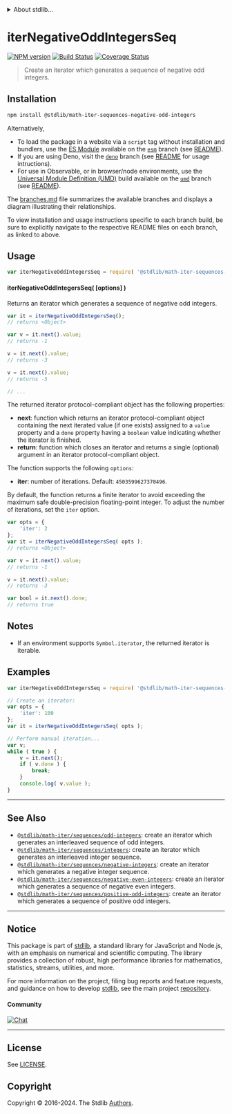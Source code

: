 <!--

@license Apache-2.0

Copyright (c) 2020 The Stdlib Authors.

Licensed under the Apache License, Version 2.0 (the "License");
you may not use this file except in compliance with the License.
You may obtain a copy of the License at

   http://www.apache.org/licenses/LICENSE-2.0

Unless required by applicable law or agreed to in writing, software
distributed under the License is distributed on an "AS IS" BASIS,
WITHOUT WARRANTIES OR CONDITIONS OF ANY KIND, either express or implied.
See the License for the specific language governing permissions and
limitations under the License.

-->


<details>
  <summary>
    About stdlib...
  </summary>
  <p>We believe in a future in which the web is a preferred environment for numerical computation. To help realize this future, we've built stdlib. stdlib is a standard library, with an emphasis on numerical and scientific computation, written in JavaScript (and C) for execution in browsers and in Node.js.</p>
  <p>The library is fully decomposable, being architected in such a way that you can swap out and mix and match APIs and functionality to cater to your exact preferences and use cases.</p>
  <p>When you use stdlib, you can be absolutely certain that you are using the most thorough, rigorous, well-written, studied, documented, tested, measured, and high-quality code out there.</p>
  <p>To join us in bringing numerical computing to the web, get started by checking us out on <a href="https://github.com/stdlib-js/stdlib">GitHub</a>, and please consider <a href="https://opencollective.com/stdlib">financially supporting stdlib</a>. We greatly appreciate your continued support!</p>
</details>

# iterNegativeOddIntegersSeq

[![NPM version][npm-image]][npm-url] [![Build Status][test-image]][test-url] [![Coverage Status][coverage-image]][coverage-url] <!-- [![dependencies][dependencies-image]][dependencies-url] -->

> Create an iterator which generates a sequence of negative odd integers.

<!-- Section to include introductory text. Make sure to keep an empty line after the intro `section` element and another before the `/section` close. -->

<section class="intro">

</section>

<!-- /.intro -->

<!-- Package usage documentation. -->

<section class="installation">

## Installation

```bash
npm install @stdlib/math-iter-sequences-negative-odd-integers
```

Alternatively,

-   To load the package in a website via a `script` tag without installation and bundlers, use the [ES Module][es-module] available on the [`esm`][esm-url] branch (see [README][esm-readme]).
-   If you are using Deno, visit the [`deno`][deno-url] branch (see [README][deno-readme] for usage intructions).
-   For use in Observable, or in browser/node environments, use the [Universal Module Definition (UMD)][umd] build available on the [`umd`][umd-url] branch (see [README][umd-readme]).

The [branches.md][branches-url] file summarizes the available branches and displays a diagram illustrating their relationships.

To view installation and usage instructions specific to each branch build, be sure to explicitly navigate to the respective README files on each branch, as linked to above.

</section>

<section class="usage">

## Usage

<!-- eslint-disable id-length -->

```javascript
var iterNegativeOddIntegersSeq = require( '@stdlib/math-iter-sequences-negative-odd-integers' );
```

#### iterNegativeOddIntegersSeq( \[options] )

Returns an iterator which generates a sequence of negative odd integers.

<!-- eslint-disable id-length -->

```javascript
var it = iterNegativeOddIntegersSeq();
// returns <Object>

var v = it.next().value;
// returns -1

v = it.next().value;
// returns -3

v = it.next().value;
// returns -5

// ...
```

The returned iterator protocol-compliant object has the following properties:

-   **next**: function which returns an iterator protocol-compliant object containing the next iterated value (if one exists) assigned to a `value` property and a `done` property having a `boolean` value indicating whether the iterator is finished.
-   **return**: function which closes an iterator and returns a single (optional) argument in an iterator protocol-compliant object.

The function supports the following `options`:

-   **iter**: number of iterations. Default: `4503599627370496`.

By default, the function returns a finite iterator to avoid exceeding the maximum safe double-precision floating-point integer. To adjust the number of iterations, set the `iter` option.

<!-- eslint-disable id-length -->

```javascript
var opts = {
    'iter': 2
};
var it = iterNegativeOddIntegersSeq( opts );
// returns <Object>

var v = it.next().value;
// returns -1

v = it.next().value;
// returns -3

var bool = it.next().done;
// returns true
```

</section>

<!-- /.usage -->

<!-- Package usage notes. Make sure to keep an empty line after the `section` element and another before the `/section` close. -->

<section class="notes">

## Notes

-   If an environment supports `Symbol.iterator`, the returned iterator is iterable.

</section>

<!-- /.notes -->

<!-- Package usage examples. -->

<section class="examples">

## Examples

<!-- eslint no-undef: "error" -->

<!-- eslint-disable id-length -->

```javascript
var iterNegativeOddIntegersSeq = require( '@stdlib/math-iter-sequences-negative-odd-integers' );

// Create an iterator:
var opts = {
    'iter': 100
};
var it = iterNegativeOddIntegersSeq( opts );

// Perform manual iteration...
var v;
while ( true ) {
    v = it.next();
    if ( v.done ) {
        break;
    }
    console.log( v.value );
}
```

</section>

<!-- /.examples -->

<!-- Section to include cited references. If references are included, add a horizontal rule *before* the section. Make sure to keep an empty line after the `section` element and another before the `/section` close. -->

<section class="references">

</section>

<!-- /.references -->

<!-- Section for related `stdlib` packages. Do not manually edit this section, as it is automatically populated. -->

<section class="related">

* * *

## See Also

-   <span class="package-name">[`@stdlib/math-iter/sequences/odd-integers`][@stdlib/math/iter/sequences/odd-integers]</span><span class="delimiter">: </span><span class="description">create an iterator which generates an interleaved sequence of odd integers.</span>
-   <span class="package-name">[`@stdlib/math-iter/sequences/integers`][@stdlib/math/iter/sequences/integers]</span><span class="delimiter">: </span><span class="description">create an iterator which generates an interleaved integer sequence.</span>
-   <span class="package-name">[`@stdlib/math-iter/sequences/negative-integers`][@stdlib/math/iter/sequences/negative-integers]</span><span class="delimiter">: </span><span class="description">create an iterator which generates a negative integer sequence.</span>
-   <span class="package-name">[`@stdlib/math-iter/sequences/negative-even-integers`][@stdlib/math/iter/sequences/negative-even-integers]</span><span class="delimiter">: </span><span class="description">create an iterator which generates a sequence of negative even integers.</span>
-   <span class="package-name">[`@stdlib/math-iter/sequences/positive-odd-integers`][@stdlib/math/iter/sequences/positive-odd-integers]</span><span class="delimiter">: </span><span class="description">create an iterator which generates a sequence of positive odd integers.</span>

</section>

<!-- /.related -->

<!-- Section for all links. Make sure to keep an empty line after the `section` element and another before the `/section` close. -->


<section class="main-repo" >

* * *

## Notice

This package is part of [stdlib][stdlib], a standard library for JavaScript and Node.js, with an emphasis on numerical and scientific computing. The library provides a collection of robust, high performance libraries for mathematics, statistics, streams, utilities, and more.

For more information on the project, filing bug reports and feature requests, and guidance on how to develop [stdlib][stdlib], see the main project [repository][stdlib].

#### Community

[![Chat][chat-image]][chat-url]

---

## License

See [LICENSE][stdlib-license].


## Copyright

Copyright &copy; 2016-2024. The Stdlib [Authors][stdlib-authors].

</section>

<!-- /.stdlib -->

<!-- Section for all links. Make sure to keep an empty line after the `section` element and another before the `/section` close. -->

<section class="links">

[npm-image]: http://img.shields.io/npm/v/@stdlib/math-iter-sequences-negative-odd-integers.svg
[npm-url]: https://npmjs.org/package/@stdlib/math-iter-sequences-negative-odd-integers

[test-image]: https://github.com/stdlib-js/math-iter-sequences-negative-odd-integers/actions/workflows/test.yml/badge.svg?branch=v0.2.0
[test-url]: https://github.com/stdlib-js/math-iter-sequences-negative-odd-integers/actions/workflows/test.yml?query=branch:v0.2.0

[coverage-image]: https://img.shields.io/codecov/c/github/stdlib-js/math-iter-sequences-negative-odd-integers/main.svg
[coverage-url]: https://codecov.io/github/stdlib-js/math-iter-sequences-negative-odd-integers?branch=main

<!--

[dependencies-image]: https://img.shields.io/david/stdlib-js/math-iter-sequences-negative-odd-integers.svg
[dependencies-url]: https://david-dm.org/stdlib-js/math-iter-sequences-negative-odd-integers/main

-->

[chat-image]: https://img.shields.io/gitter/room/stdlib-js/stdlib.svg
[chat-url]: https://app.gitter.im/#/room/#stdlib-js_stdlib:gitter.im

[stdlib]: https://github.com/stdlib-js/stdlib

[stdlib-authors]: https://github.com/stdlib-js/stdlib/graphs/contributors

[umd]: https://github.com/umdjs/umd
[es-module]: https://developer.mozilla.org/en-US/docs/Web/JavaScript/Guide/Modules

[deno-url]: https://github.com/stdlib-js/math-iter-sequences-negative-odd-integers/tree/deno
[deno-readme]: https://github.com/stdlib-js/math-iter-sequences-negative-odd-integers/blob/deno/README.md
[umd-url]: https://github.com/stdlib-js/math-iter-sequences-negative-odd-integers/tree/umd
[umd-readme]: https://github.com/stdlib-js/math-iter-sequences-negative-odd-integers/blob/umd/README.md
[esm-url]: https://github.com/stdlib-js/math-iter-sequences-negative-odd-integers/tree/esm
[esm-readme]: https://github.com/stdlib-js/math-iter-sequences-negative-odd-integers/blob/esm/README.md
[branches-url]: https://github.com/stdlib-js/math-iter-sequences-negative-odd-integers/blob/main/branches.md

[stdlib-license]: https://raw.githubusercontent.com/stdlib-js/math-iter-sequences-negative-odd-integers/main/LICENSE

<!-- <related-links> -->

[@stdlib/math/iter/sequences/odd-integers]: https://github.com/stdlib-js/math-iter-sequences-odd-integers

[@stdlib/math/iter/sequences/integers]: https://github.com/stdlib-js/math-iter-sequences-integers

[@stdlib/math/iter/sequences/negative-integers]: https://github.com/stdlib-js/math-iter-sequences-negative-integers

[@stdlib/math/iter/sequences/negative-even-integers]: https://github.com/stdlib-js/math-iter-sequences-negative-even-integers

[@stdlib/math/iter/sequences/positive-odd-integers]: https://github.com/stdlib-js/math-iter-sequences-positive-odd-integers

<!-- </related-links> -->

</section>

<!-- /.links -->
